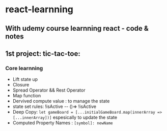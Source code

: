 # react-learnning
With udemy course learnning react - code &amp; notes
---
## 1st project: tic-tac-toe:
### Core learnning
- Lift state up
- Closure
- Spread Operator && Rest Operator
- Map function
- Dervived compute value : to manage the state
- state set rules: !isActive -- ()=> !isActive
- Deep Copy: ``` let gameBoard = [...initialGameBoard.map(innerArray => [...innerArray])] ```  espesically to update the state
- Computed Property Names : `[symbol]: newName`
